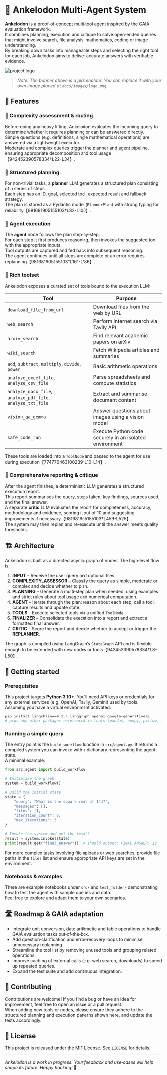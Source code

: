 <!--
  ___                     _      _               _              
 / _ \                   | |    | |             | |             
/ /_\ \__ _ _ __ __ _  __| | ___| |__   ___   __| | ___  ___    
|  _  / _` | '__/ _` |/ _` |/ _ \ '_ \ / _ \ / _` |/ _ \/ __|   
| | | | (_| | | | (_| | (_| |  __/ | | | (_) | (_| |  __/\__ \   
\_| |_/\__,_|_|  \__,_|\__,_|\___|_| |_|\___/ \__,_|\___||___/   

Welcome to **Ankelodon**, a modular multi‑agent framework for complex question answering and data analysis.  
This project leverages [LangGraph](https://python.langgraph.org/) and [LangChain](https://python.langchain.com/) to orchestrate a suite of tools that can plan, execute and validate tasks on your behalf.

-->

# 🧬 Ankelodon Multi‑Agent System

**Ankelodon** is a proof‑of‑concept multi‑tool agent inspired by the GAIA evaluation framework.  
It combines planning, execution and critique to solve open‑ended queries that might involve search, file analysis, mathematics, coding or image understanding.  
By breaking down tasks into manageable steps and selecting the right tool for each job, Ankelodon aims to deliver accurate answers with verifiable evidence.

![project logo](docs/images/logo.png)

> *Note: The banner above is a placeholder. You can replace it with your own image placed at `docs/images/logo.png`.*

## 🌟 Features

### 🧠 Complexity assessment & routing

Before doing any heavy lifting, Ankelodon evaluates the incoming query to determine whether it requires planning or can be answered directly.  
Simple questions (e.g. definitions, single mathematical operations) are answered via a lightweight executor.  
Moderate and complex queries trigger the planner and agent pipeline, ensuring appropriate decomposition and tool usage【942452390578334†L22-L34】.

### 🧭 Structured planning

For non‑trivial tasks, a **planner** LLM generates a structured plan consisting of a series of steps.  
Each step has an ID, goal, selected tool, expected result and fallback strategy.  
The plan is stored as a Pydantic model (`PlannerPlan`) with strong typing for reliability【981681905155103†L82-L100】.

### 🤖 Agent execution

The **agent** node follows the plan step‑by‑step.  
For each step it first produces reasoning, then invokes the suggested tool with the appropriate inputs.  
Tool outputs are captured and fed back into subsequent reasoning.  
The agent continues until all steps are complete or an error requires replanning【981681905155103†L161-L186】.

### 🧰 Rich toolset

Ankelodon exposes a curated set of tools bound to the execution LLM:

| Tool | Purpose |
|---|---|
| `download_file_from_url` | Download files from the web by URL |
| `web_search` | Perform internet search via Tavily API |
| `arxiv_search` | Find relevant academic papers on arXiv |
| `wiki_search` | Fetch Wikipedia articles and summaries |
| `add`, `subtract`, `multiply`, `divide`, `power` | Basic arithmetic operations |
| `analyze_excel_file`, `analyze_csv_file` | Parse spreadsheets and compute statistics |
| `analyze_docx_file`, `analyze_pdf_file`, `analyze_txt_file` | Extract and summarise document content |
| `vision_qa_gemma` | Answer questions about images using a vision model |
| `safe_code_run` | Execute Python code securely in an isolated environment |

These tools are loaded into a `ToolNode` and passed to the agent for use during execution【774776463100239†L10-L14】.

### 📝 Comprehensive reporting & critique

After the agent finishes, a deterministic LLM generates a structured execution report.  
This report summarises the query, steps taken, key findings, sources used, and the final answer.  
A separate **critic** LLM evaluates the report for completeness, accuracy, methodology and evidence, scoring it out of 10 and suggesting improvements if necessary【981681905155103†L459-L525】.  
The system may then replan and re‑execute until the answer meets quality thresholds.

## 🏗 Architecture

Ankelodon is built as a directed acyclic graph of nodes. The high‑level flow is:

1. **INPUT** – Receive the user query and optional files.  
2. **COMPLEXITY_ASSESSOR** – Classify the query as simple, moderate or complex and decide whether to plan.  
3. **PLANNING** – Generate a multi‑step plan when needed, using examples and strict rules about tool usage and numerical computation.  
4. **AGENT** – Iterate through the plan: reason about each step, call a tool, capture results and update state.  
5. **TOOLS** – Execute selected tools via a unified `ToolNode`.  
6. **FINALIZER** – Consolidate the execution into a report and extract a formatted final answer.  
7. **CRITIC** – Score the report and decide whether to accept or trigger the **REPLANNER**.  

The graph is compiled using LangGraph’s `StateGraph` API and is flexible enough to be extended with new nodes or tools【942452390578334†L8-L50】.

## 🚀 Getting started

### Prerequisites

This project targets **Python 3.10+**. You’ll need API keys or credentials for any external services (e.g. OpenAI, Tavily, Gemini) used by tools.  
Assuming you have a virtual environment activated:

```bash
pip install langchain==0.1.* langgraph openai google-generativeai
# plus any other packages referenced in tools (pandas, numpy, pillow, tldextract, etc.)
```

### Running a simple query

The entry point is the `build_workflow` function in `src/agent.py`. It returns a compiled system you can invoke with a dictionary representing the agent state.  
A minimal example:

```python
from src.agent import build_workflow

# Initialize the graph
system = build_workflow()

# Build the initial state
state = {
    "query": "What is the square root of 144?",
    "messages": [],
    "files": [],
    "iteration_count": 0,
    "max_iterations": 3
}

# Invoke the system and get the result
result = system.invoke(state)
print(result.get("final_answer"))  # should output: FINAL ANSWER: 12
```

For more complex tasks involving file uploads or web searches, provide file paths in the `files` list and ensure appropriate API keys are set in the environment.

### Notebooks & examples

There are example notebooks under `src/` and `test_folder/` demonstrating how to test the agent with sample queries and data.  
Feel free to explore and adapt them to your own scenarios.

## 🛣 Roadmap & GAIA adaptation

- Integrate unit conversion, date arithmetic and table operations to handle GAIA evaluation tasks out‑of‑the‑box.  
- Add question‑clarification and error‑recovery loops to minimise unnecessary replanning.  
- Streamline the tool list by removing unused tools and grouping related operations.  
- Improve caching of external calls (e.g. web search, downloads) to speed up repeated queries.  
- Expand the test suite and add continuous integration.

## 🤝 Contributing

Contributions are welcome! If you find a bug or have an idea for improvement, feel free to open an issue or a pull request.  
When adding new tools or nodes, please ensure they adhere to the structured planning and execution patterns shown here, and update the tests accordingly.

## 📄 License

This project is released under the MIT License. See `LICENSE` for details.

---

*Ankelodon is a work in progress. Your feedback and use‑cases will help shape its future. Happy hacking!* 🦾
